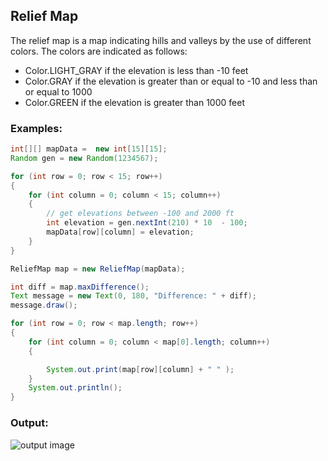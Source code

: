## Relief Map
The relief map is a map indicating hills and valleys by the use of different colors. The colors are indicated as follows:
* Color.LIGHT_GRAY if the elevation is less than -10 feet
* Color.GRAY if the elevation is greater than or equal to -10 and less than or equal to 1000
* Color.GREEN if the elevation is greater than 1000 feet

### Examples:
```java
int[][] mapData =  new int[15][15];
Random gen = new Random(1234567);

for (int row = 0; row < 15; row++)
{
    for (int column = 0; column < 15; column++)
    {
        // get elevations between -100 and 2000 ft
        int elevation = gen.nextInt(210) * 10  - 100;
        mapData[row][column] = elevation;
    }
}

ReliefMap map = new ReliefMap(mapData);

int diff = map.maxDifference();
Text message = new Text(0, 180, "Difference: " + diff);
message.draw();

for (int row = 0; row < map.length; row++)
{
    for (int column = 0; column < map[0].length; column++)
    {

        System.out.print(map[row][column] + " " );
    }
    System.out.println();
}
```

### Output:
![output image](https://raw.githubusercontent.com/ellelustrious/relief-map/master/relief-map.png)
